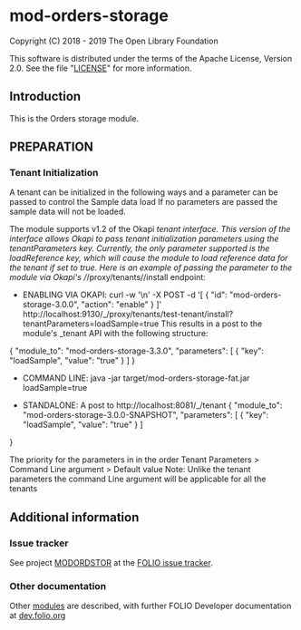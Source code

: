 # mod-orders-storage

Copyright (C) 2018 - 2019 The Open Library Foundation

This software is distributed under the terms of the Apache License,
Version 2.0. See the file "[LICENSE](LICENSE)" for more information.

## Introduction

This is the Orders storage module.

## PREPARATION

### Tenant Initialization

A tenant can be initialized in the following ways and a parameter can be passed to control the Sample data load
If no parameters are passed the sample data will not be loaded. 

The module supports v1.2 of the Okapi _tenant interface. This version of the interface allows Okapi to pass tenant initialization parameters using the tenantParameters key. Currently, the only parameter supported is the loadReference key, which will cause the module to load reference data for the tenant if set to true. Here is an example of passing the parameter to the module via Okapi's /_/proxy/tenants/<tenantId>/install endpoint:

* ENABLING VIA OKAPI:
curl -w '\n' -X POST -d '[ { "id": "mod-orders-storage-3.0.0", "action": "enable" } ]' http://localhost:9130/_/proxy/tenants/test-tenant/install?tenantParameters=loadSample=true
This results in a post to the module's _tenant API with the following structure:

{
  "module_to": "mod-orders-storage-3.3.0",
  "parameters": [
    {
      "key": "loadSample",
      "value": "true"
    }
  ]
}

* COMMAND LINE: 
java -jar target/mod-orders-storage-fat.jar loadSample=true

* STANDALONE:
A post to http://localhost:8081/_/tenant
{
	"module_to": "mod-orders-storage-3.0.0-SNAPSHOT",
	"parameters": [
    {
      "key": "loadSample",
      "value": "true"
    }
    ]

}

The priority for the parameters in in the order Tenant Parameters > Command Line argument > Default value
Note: Unlike the tenant parameters the command Line argument will be applicable for all the tenants






## Additional information

### Issue tracker

See project [MODORDSTOR](https://issues.folio.org/browse/MODORDSTOR)
at the [FOLIO issue tracker](https://dev.folio.org/guidelines/issue-tracker).

### Other documentation

Other [modules](https://dev.folio.org/source-code/#server-side) are described,
with further FOLIO Developer documentation at
[dev.folio.org](https://dev.folio.org/)
